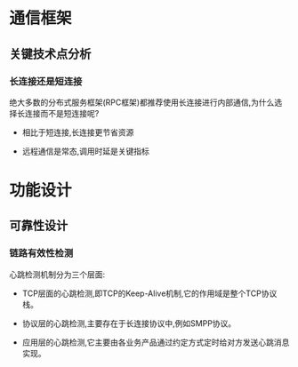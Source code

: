 # 通信框架

## 关键技术点分析

### 长连接还是短连接

绝大多数的分布式服务框架(RPC框架)都推荐使用长连接进行内部通信,为什么选择长连接而不是短连接呢?

- 相比于短连接,长连接更节省资源

- 远程通信是常态,调用时延是关键指标

# 功能设计

## 可靠性设计

### 链路有效性检测

心跳检测机制分为三个层面:

- TCP层面的心跳检测,即TCP的Keep-Alive机制,它的作用域是整个TCP协议栈。

- 协议层的心跳检测,主要存在于长连接协议中,例如SMPP协议。

- 应用层的心跳检测,它主要由各业务产品通过约定方式定时给对方发送心跳消息实现。
